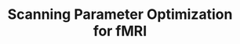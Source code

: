 ---
title: "Scanning Parameter Optimization for fMRI"
project_id: 
date: 
conference_id: ""
presenters:
   - peter_bandettini
summary: "<p>MGH-APA fMRI course, lecture 2</p>"
file: /assets/presentations/T91b.ppt
filename: T91b.ppt
layout: presentation
---